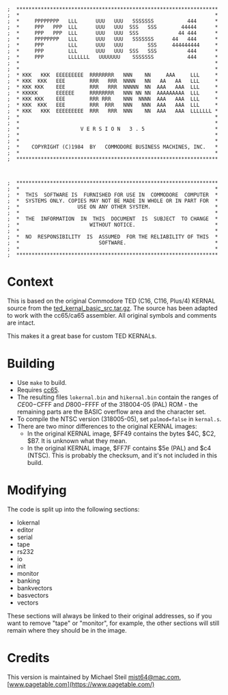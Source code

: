 	;  ****************************************************************** 
	;  *                                                                * 
	;  *     PPPPPPPP   LLL      UUU   UUU   SSSSSSS           444      * 
	;  *     PPP   PPP  LLL      UUU   UUU  SSS   SSS        44444      * 
	;  *     PPP   PPP  LLL      UUU   UUU  SSS             44 444      * 
	;  *     PPPPPPPP   LLL      UUU   UUU   SSSSSSS      44   444      * 
	;  *     PPP        LLL      UUU   UUU        SSS     444444444     * 
	;  *     PPP        LLL      UUU   UUU  SSS   SSS          444      * 
	;  *     PPP        LLLLLLL   UUUUUUU    SSSSSSS           444      * 
	;  *                                                                * 
	;  *                                                                * 
	;  * KKK   KKK  EEEEEEEEE  RRRRRRRR   NNN    NN     AAA     LLL     * 
	;  * KKK  KKK   EEE        RRR   RRR  NNNN   NN   AA   AA   LLL     * 
	;  * KKK KKK    EEE        RRR   RRR  NNNNN  NN  AAA   AAA  LLL     * 
	;  * KKKKK      EEEEEE     RRRRRRRR   NNN NN NN  AAAAAAAAA  LLL     * 
	;  * KKK KKK    EEE        RRR RRR    NNN  NNNN  AAA   AAA  LLL     * 
	;  * KKK  KKK   EEE        RRR  RRR   NNN   NNN  AAA   AAA  LLL     * 
	;  * KKK   KKK  EEEEEEEEE  RRR   RRR  NNN    NN  AAA   AAA  LLLLLLL * 
	;  *                                                                * 
	;  *                                                                * 
	;  *                    V E R S I O N   3 . 5                       * 
	;  *                                                                * 
	;  *                                                                * 
	;  *    COPYRIGHT (C)1984  BY   COMMODORE BUSINESS MACHINES, INC.   * 
	;  *                                                                * 
	;  ****************************************************************** 
	  
	  
	  
	;  ****************************************************************** 
	;  *                                                                * 
	;  *  THIS  SOFTWARE IS  FURNISHED FOR USE IN  COMMODORE  COMPUTER  * 
	;  *  SYSTEMS ONLY. COPIES MAY NOT BE MADE IN WHOLE OR IN PART FOR  * 
	;  *                   USE ON ANY OTHER SYSTEM.                     * 
	;  *                                                                * 
	;  *  THE  INFORMATION  IN  THIS  DOCUMENT  IS  SUBJECT  TO CHANGE  * 
	;  *                       WITHOUT NOTICE.                          * 
	;  *                                                                * 
	;  *  NO  RESPONSIBILITY  IS  ASSUMED  FOR THE RELIABILITY OF THIS  * 
	;  *                          SOFTWARE.                             * 
	;  *                                                                * 
	;  ****************************************************************** 

# Context

This is based on the original Commodore TED (C16, C116, Plus/4) KERNAL source from the [ted_kernal_basic_src.tar.gz](http://www.zimmers.net/anonftp/pub/cbm/src/plus4/index.html). The source has been adapted to work with the cc65/ca65 assembler. All original symbols and comments are intact.

This makes it a great base for custom TED KERNALs.

# Building

* Use `make` to build.
* Requires [cc65](https://github.com/cc65/cc65).
* The resulting files `lokernal.bin` and `hikernal.bin` contain the ranges of $CE00-$CFFF and $D800-$FFFF of the 318004-05 (PAL) ROM - the remaining parts are the BASIC overflow area and the character set.
* To compile the NTSC version (318005-05), set `palmod=false` in `kernal.s`.
* There are two minor differences to the original KERNAL images:
	* In the original KERNAL image, $FF49 contains the bytes $4C, $C2, $B7. It is unknown what they mean.
	* In the original KERNAL image, $FF7F contains $5e (PAL) and $c4 (NTSC). This is probably the checksum, and it's not included in this build.

# Modifying

The code is split up into the following sections:

* lokernal
* editor
* serial
* tape
* rs232
* io
* init
* monitor
* banking
* bankvectors
* basvectors
* vectors

These sections will always be linked to their original addresses, so if you want to remove "tape" or "monitor", for example, the other sections will still remain where they should be in the image.

# Credits

This version is maintained by Michael Steil <mist64@mac.com>, [www.pagetable.com](https://www.pagetable.com/)